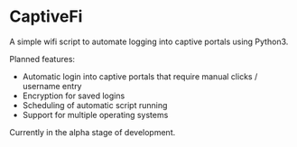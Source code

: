 # CaptiveFi
A simple wifi script to automate logging into captive portals using Python3.

Planned features: 
* Automatic login into captive portals that require manual clicks / username entry
* Encryption for saved logins
* Scheduling of automatic script running
* Support for multiple operating systems

Currently in the alpha stage of development.
